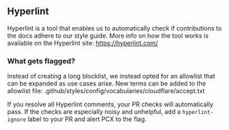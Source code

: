 ## Hyperlint

Hyperlint is a tool that enables us to automatically check if contributions to the docs adhere to our style guide. More info on how the tool works is available on the Hyperlint site: https://hyperlint.com/

### What gets flagged?

Instead of creating a long blocklist, we instead opted for an allowlist that can be expanded as use cases arise. New terms can be added to the allowlist file: .github/styles/config/vocabularies/cloudflare/accept.txt

If you resolve all Hyperlint comments, your PR checks will automatically pass. If the checks are especially noisy and unhelpful, add a `hyperlint-ignore` label to your PR and alert PCX to the flag.

